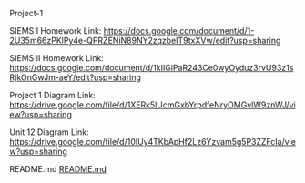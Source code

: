    Project-1  
 
  
 SIEMS I Homework 
 Link: https://docs.google.com/document/d/1-2U35m66zPKlPy4e-QPRZENiN89NY2zqzbeIT9txXVw/edit?usp=sharing 
  
 SIEMS II Homework
 Link: https://docs.google.com/document/d/1kIIGiPaR243Ce0wyOyduz3rvU93z1sRjkOnGwJm-aeY/edit?usp=sharing 
  
 Project 1 Diagram 
 Link: https://drive.google.com/file/d/1XERk5lUcmGxbYrpdfeNryOMGvlW9znWJ/view?usp=sharing 
   
 Unit 12 Diagram 
 Link: https://drive.google.com/file/d/10IUy4TKbApHf2Lz6Yzvam5g5P3ZZFcIa/view?usp=sharing 
  
 README.md 
 [README.md](https://github.com/ryuzaki650/Project-1/files/7063528/README.md)


